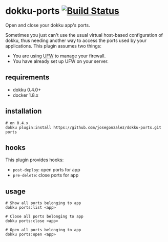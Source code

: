 # dokku-ports [![Build Status](https://img.shields.io/travis/dokku-community/dokku-ports.svg?branch=master "Build Status")](https://travis-ci.org/josegonzalez/dokku-ports)

Open and close your dokku app's ports.

Sometimes you just can't use the usual virtual host-based configuration of dokku, thus needing another way to access the ports used by your applications.
This plugin assumes two things:

* You are using [UFW](https://launchpad.net/ufw) to manage your firewall.
* You have already set up UFW on your server.

## requirements

- dokku 0.4.0+
- docker 1.8.x

## installation

```shell
# on 0.4.x
dokku plugin:install https://github.com/josegonzalez/dokku-ports.git ports
```

## hooks

This plugin provides hooks:

* `post-deploy`: open ports for app
* `pre-delete`: close ports for app

## usage

```shell
# Show all ports belonging to app
dokku ports:list <app>

# Close all ports belonging to app
dokku ports:close <app>

# Open all ports belonging to app
dokku ports:open <app>
```
